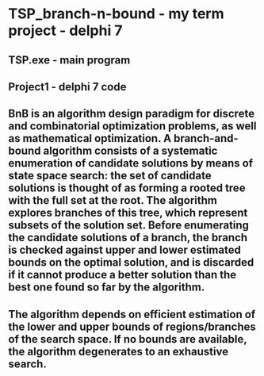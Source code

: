 # TSP_branch-n-bound - my term project - delphi 7
## TSP.exe - main program
## Project1 - delphi 7 code

## BnB is an algorithm design paradigm for discrete and combinatorial optimization problems, as well as mathematical optimization. A branch-and-bound algorithm consists of a systematic enumeration of candidate solutions by means of state space search: the set of candidate solutions is thought of as forming a rooted tree with the full set at the root. The algorithm explores branches of this tree, which represent subsets of the solution set. Before enumerating the candidate solutions of a branch, the branch is checked against upper and lower estimated bounds on the optimal solution, and is discarded if it cannot produce a better solution than the best one found so far by the algorithm.

## The algorithm depends on efficient estimation of the lower and upper bounds of regions/branches of the search space. If no bounds are available, the algorithm degenerates to an exhaustive search.
